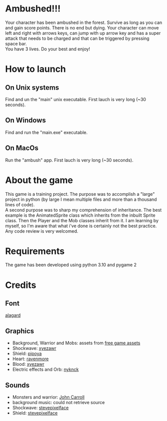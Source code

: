 # Ambushed!!!

Your character has been ambushed in the forest. Survive as long as you can and gain score points. There is no end but dying. Your character can move left and right with arrows keys, can jump with up arrow key and has a super attack that needs to be charged and that can be triggered by pressing space bar.  
You have 3 lives. Do your best and enjoy!

# How to launch
## On Unix systems
Find and un the "main" unix executable.
First lauch is very long (~30 seconds).

## On Windows
Find and run the "main.exe" executable.

## On MacOs
Run the "ambush" app.
First lauch is very long (~30 seconds).

# About the game

This game is a training project. The purpose  was to accomplish a "large" project in python (by large I mean multiple files and more than a thousand lines of code).  
A second purpose was to sharp my comprehension of inheritance. The best example is the AnimatedSprite class which inherits from the inbuilt Sprite class. Then the Player and the Mob classes inherit from it.
I am learning by myself, so I'm aware that what i've done is certainly not the best practice. Any code review is very welcomed.

# Requirements
The game has been developed using python 3.10 and pygame 2

# Credits
## Font
[alagard](#https://www.dafont.com/alagard.font)

## Graphics
- Background, Warrior and Mobs: assets from [free game assets](#https://free-game-assets.itch.io/)
- Shockwave: [xyezawr](#https://xyezawr.itch.io/)
- Shield: [pipoya](#https://pipoya.itch.io/)
- Heart: [ravenmore](#https://ravenmore.itch.io/)
- Blood: [xyezawr](#https://xyezawr.itch.io/)
- Electric effects and Orb: [nyknck](#https://nyknck.itch.io/)

## Sounds
- Monsters and warrior: [John Carroll](#https://johncarroll.itch.io/)
- background music: could not retrieve source
- Shockwave: [stevepixelface](#https://stevepixelface.itch.io/)
- Shield: [stevepixelface](#https://stevepixelface.itch.io/)
